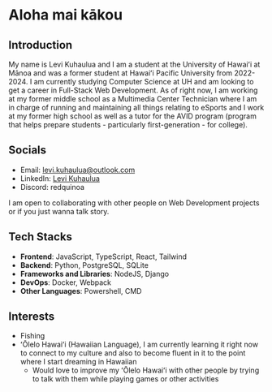 # Aloha mai kākou

## Introduction

My name is Levi Kuhaulua and I am a student at the University of Hawaiʻi at Mānoa and was a former student at Hawaiʻi Pacific University from 2022-2024. I am currently studying Computer Science at UH and am looking to get a career in Full-Stack Web Development. As of right now, I am working at my former middle school as a Multimedia Center Technician where I am in charge of running and maintaining all things relating to eSports and I work at my former high school as well as a tutor for the AVID program (program that helps prepare students - particularly first-generation - for college). 


## Socials

- Email: [levi.kuhaulua@outlook.com](mailto:levi.kuhaulua@outlook.com)
- LinkedIn: [Levi Kuhaulua](www.linkedin.com/in/levi-kuhaulua)
- Discord: redquinoa

I am open to collaborating with other people on Web Development projects or if you just wanna talk story. 

## Tech Stacks

- **Frontend**: JavaScript, TypeScript, React, Tailwind
- **Backend**: Python, PostgreSQL, SQLite
- **Frameworks and Libraries**: NodeJS, Django
- **DevOps**: Docker, Webpack
- **Other Languages**: Powershell, CMD

## Interests 

- Fishing
- ʻŌlelo Hawaiʻi (Hawaiian Language), I am currently learning it right now to connect to my culture and also to become fluent in it to the point where I start dreaming in Hawaiian
    - Would love to improve my ʻŌlelo Hawaiʻi with other people by trying to talk with them while playing games or other activities





